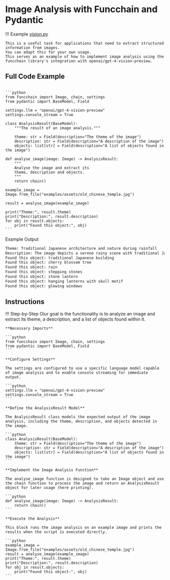 <!-- markdownlint-disable MD033 MD046 -->
# Image Analysis with Funcchain and Pydantic

!!! Example
    [vision.py](https://github.com/shroominic/funcchain/blob/main/examples/vision.py)

    This is a useful task for applications that need to extract structured information from images.
    You can adapt this for your own usage.
    This serves as an example of how to implement image analysis using the funcchain library's integration with openai/gpt-4-vision-preview.

## Full Code Example

<pre><code id="codeblock">
```python
from funcchain import Image, chain, settings
from pydantic import BaseModel, Field

settings.llm = "openai/gpt-4-vision-preview"
settings.console_stream = True

class AnalysisResult(BaseModel):
    """The result of an image analysis."""

    theme: str = Field(description="The theme of the image")
    description: str = Field(description="A description of the image")
    objects: list[str] = Field(description="A list of objects found in the image")

def analyse_image(image: Image) -> AnalysisResult:
    """
    Analyse the image and extract its
    theme, description and objects.
    """
    return chain()

example_image = Image.from_file("examples/assets/old_chinese_temple.jpg")

result = analyse_image(example_image)

print("Theme:", result.theme)
print("Description:", result.description)
for obj in result.objects:
    print("Found this object:", obj)
```
</code></pre>

Example Output

```txt
Theme: Traditional Japanese architecture and nature during rainfall
Description: The image depicts a serene rainy scene with traditional Japanese buildings. The warm glow of lights from the windows contrasts with the cool tones of the rain. A cherry blossom tree in bloom adds a splash of color to the otherwise muted scene. Stone lanterns and stepping stones create a path leading to the building, while hanging lanterns with a skull motif suggest a cultural or festive significance.
Found this object: traditional Japanese building
Found this object: cherry blossom tree
Found this object: rain
Found this object: stepping stones
Found this object: stone lantern
Found this object: hanging lanterns with skull motif
Found this object: glowing windows
```

## Instructions

!!! Step-by-Step
    Oiur goal is the functionality is to analyze an image and extract its theme, a description, and a list of objects found within it.

    **Necessary Imports**

    ```python
    from funcchain import Image, chain, settings
    from pydantic import BaseModel, Field
    ```

    **Configure Settings**

    The settings are configured to use a specific language model capable of image analysis and to enable console streaming for immediate output.

    ```python
    settings.llm = "openai/gpt-4-vision-preview"
    settings.console_stream = True
    ```

    **Define the AnalysisResult Model**

    The AnalysisResult class models the expected output of the image analysis, including the theme, description, and objects detected in the image.

    ```python
    class AnalysisResult(BaseModel):
        theme: str = Field(description="The theme of the image")
        description: str = Field(description="A description of the image")
        objects: list[str] = Field(description="A list of objects found in the image")
    ```

    **Implement the Image Analysis Function**

    The analyse_image function is designed to take an Image object and use the chain function to process the image and return an AnalysisResult object for later usage (here printing).

    ```python
    def analyse_image(image: Image) -> AnalysisResult:
        return chain()
    ```

    **Execute the Analysis**

    This block runs the image analysis on an example image and prints the results when the script is executed directly.

    ```python
    example_image = Image.from_file("examples/assets/old_chinese_temple.jpg")
    result = analyse_image(example_image)
    print("Theme:", result.theme)
    print("Description:", result.description)
    for obj in result.objects:
        print("Found this object:", obj)
    ```
